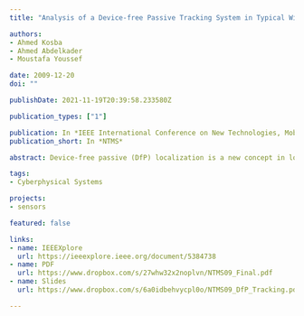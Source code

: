```yaml
---
title: "Analysis of a Device-free Passive Tracking System in Typical Wireless Environments"

authors:
- Ahmed Kosba
- Ahmed Abdelkader
- Moustafa Youssef

date: 2009-12-20
doi: ""

publishDate: 2021-11-19T20:39:58.233580Z

publication_types: ["1"]

publication: In *IEEE International Conference on New Technologies, Mobility and Security*
publication_short: In *NTMS*

abstract: Device-free passive (DfP) localization is a new concept in location determination where the tracked entity does not carry any device nor participate actively in the localization process. A DfP system operates by processing the received physical signal of a wireless transmitter at one or more monitoring points. The previously introduced DfP system was shown to enable the tracking of a single intruder with high accuracy in a highly controlled WLAN environment. In this paper, we propose and analyze different algorithms for DfP tracking in a typical indoor WLAN environment, rich in multipath. We also study the effect of the temporal and spatial changes in the environment on the accuracy of the system. In addition, we evaluate the effect of the different configurations of the wireless equipment placement on the DfP localization accuracy. Our results show that our proposed techniques can accurately track the user in typical environments, thus enabling a large number of DfP applications.

tags:
- Cyberphysical Systems

projects:
- sensors

featured: false

links:
- name: IEEEXplore
  url: https://ieeexplore.ieee.org/document/5384738
- name: PDF
  url: https://www.dropbox.com/s/27whw32x2noplvn/NTMS09_Final.pdf
- name: Slides
  url: https://www.dropbox.com/s/6a0idbehvycpl0o/NTMS09_DfP_Tracking.pdf

---
```


